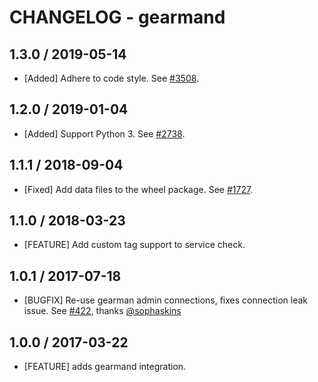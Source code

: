 # CHANGELOG - gearmand

## 1.3.0 / 2019-05-14

* [Added] Adhere to code style. See [#3508](https://github.com/DataDog/integrations-core/pull/3508).

## 1.2.0 / 2019-01-04

* [Added] Support Python 3. See [#2738][1].

## 1.1.1 / 2018-09-04

* [Fixed] Add data files to the wheel package. See [#1727][2].

## 1.1.0 / 2018-03-23

* [FEATURE] Add custom tag support to service check.

## 1.0.1 / 2017-07-18

* [BUGFIX] Re-use gearman admin connections, fixes connection leak issue. See [#422][3], thanks [@sophaskins][4]

## 1.0.0 / 2017-03-22

* [FEATURE] adds gearmand integration.

<!--- The following link definition list is generated by PimpMyChangelog --->
[1]: https://github.com/DataDog/integrations-core/pull/2738
[2]: https://github.com/DataDog/integrations-core/pull/1727
[3]: https://github.com/DataDog/integrations-core/issues/422
[4]: https://github.com/sophaskins

